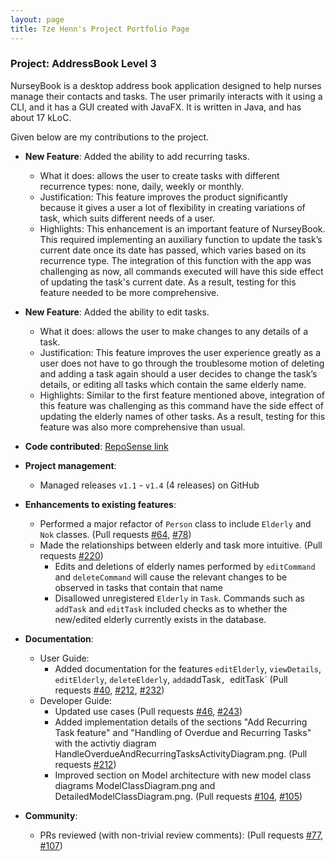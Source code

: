 ```yaml
---
layout: page
title: Tze Henn's Project Portfolio Page
---
```


### Project: AddressBook Level 3

NurseyBook is a desktop address book application designed to help nurses manage their contacts and tasks. The user primarily interacts with it using a CLI, and it has a GUI created with JavaFX. It is written in Java, and has about 17 kLoC.

Given below are my contributions to the project.

* **New Feature**: Added the ability to add recurring tasks.
  * What it does: allows the user to create tasks with different recurrence types: none, daily, weekly or monthly.
  * Justification: This feature improves the product significantly because it gives a user a lot of flexibility in creating variations of task, which suits different needs of a user.
  * Highlights: This enhancement is an important feature of NurseyBook. This required implementing an auxiliary function to update the task’s current date once its date has passed, which varies based on its recurrence type. The integration of this function with the app was challenging as now, all commands executed will have this side effect of updating the task's current date. As a result, testing for this feature needed to be more comprehensive.

* **New Feature**: Added the ability to edit tasks.
  * What it does: allows the user to make changes to any details of a task.
  * Justification: This feature improves the user experience greatly as a user does not have to go through the troublesome motion of deleting and adding a task again should a user decides to change the task’s details, or editing all tasks which contain the same elderly name.
  * Highlights: Similar to the first feature mentioned above, integration of this feature was challenging as this command have the side effect of updating the elderly names of other tasks. As a result, testing for this feature was also more comprehensive than usual.

* **Code contributed**: [RepoSense link](https://nus-cs2103-ay2122s1.github.io/tp-dashboard/#breakdown=true&search=superbestron)

* **Project management**:
  * Managed releases `v1.1` - `v1.4` (4 releases) on GitHub

* **Enhancements to existing features**:
  * Performed a major refactor of `Person` class to include `Elderly` and `Nok` classes. (Pull requests [\#64](https://github.com/AY2122S1-CS2103T-F13-2/tp/pull/64), [\#78](https://github.com/AY2122S1-CS2103T-F13-2/tp/pull/78))
  * Made the relationships between elderly and task more intuitive. (Pull requests [\#220](https://github.com/AY2122S1-CS2103T-F13-2/tp/pull/220))
    * Edits and deletions of elderly names performed by `editCommand` and `deleteCommand` will cause the relevant changes to be observed in tasks that contain that name
    * Disallowed unregistered `Elderly` in `Task`. Commands such as `addTask` and `editTask` included checks as to whether the new/edited elderly currently exists in the database.

* **Documentation**:
  * User Guide:
    * Added documentation for the features `editElderly`, `viewDetails`, `editElderly`, `deleteElderly`, `add`addTask`, `editTask` (Pull requests [\#40](https://github.com/AY2122S1-CS2103T-F13-2/tp/pull/40), [\#212](https://github.com/AY2122S1-CS2103T-F13-2/tp/pull/212), [\#232](https://github.com/AY2122S1-CS2103T-F13-2/tp/pull/232))
  * Developer Guide:
    * Updated use cases (Pull requests [\#46](https://github.com/AY2122S1-CS2103T-F13-2/tp/pull/46), [\#243](https://github.com/AY2122S1-CS2103T-F13-2/tp/pull/243))
    * Added implementation details of the sections "Add Recurring Task feature" and "Handling of Overdue and Recurring Tasks" with the activtiy diagram HandleOverdueAndRecurringTasksActivityDiagram.png. (Pull requests [\#212](https://github.com/AY2122S1-CS2103T-F13-2/tp/pull/212)) 
    * Improved section on Model architecture with new model class diagrams ModelClassDiagram.png and DetailedModelClassDiagram.png. (Pull requests [\#104](https://github.com/AY2122S1-CS2103T-F13-2/tp/pull/104), [\#105](https://github.com/AY2122S1-CS2103T-F13-2/tp/pull/105))

* **Community**:
  * PRs reviewed (with non-trivial review comments): (Pull requests [\#77](https://github.com/AY2122S1-CS2103T-F13-2/tp/pull/77), [\#107](https://github.com/AY2122S1-CS2103T-F13-2/tp/pull/107))
